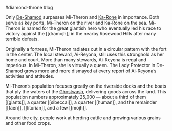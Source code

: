 #diamond-throne #log

Only [De-Shamod](De-Shamod.md) surpasses Mi-Theron and [Ka-Rone](Ka-Rone.md) in importance. Both serve as key ports, Mi-Theron on the river and Ka-Rone on the sea. Mi-Theron is named for the great giantish hero who eventually led his race to victory against the [[dramojh]] in the nearby Rosewood Hills after many terrible defeats.
Originally a fortress, Mi-Theron radiates out in a circular pattern with the fort in the center. The local steward, Ai-Reyona, still uses this stronghold as her home and court. More than many stewards, Ai-Reyona is regal and imperious. In Mi-Theron, she is virtually a queen. The Lady Protector in De-Shamod grows more and more dismayed at every report of Ai-Reyona’s
activities and attitudes.
Mi-Theron’s population focuses greatly on the riverside docks and the boats that ply the waters of the [Ghostwash](Ghostwash%20River.md), delivering goods across the land. This population numbers approximately 25,000 — about a third of them [[giants]], a quarter [[sibeccai]], a quarter
[[human]], and the remainder [[faen]], [[litorian]], and a few [[mojh]].
Around the city, people work at herding cattle and growing various grains and other food crops.
